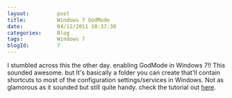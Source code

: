 ```yaml
---
layout:       	post
title:        	Windows 7 GodMode
date:         	04/12/2011 10:37:38
categories:   	Blog
tags:			Windows 7
blogId:         7
---
```


<p>I stumbled across this the other day. enabling GodMode in Windows 7!! This sounded awesome. but It's basically a folder you can create that'll contain shortcuts to most of the configuration settings/services in Windows. Not as glamorous as it sounded but still quite handy. check the tutorial out <a href="http://www.sitepoint.com/windows-7-god-mode/" target="_blank">here</a>.</p>